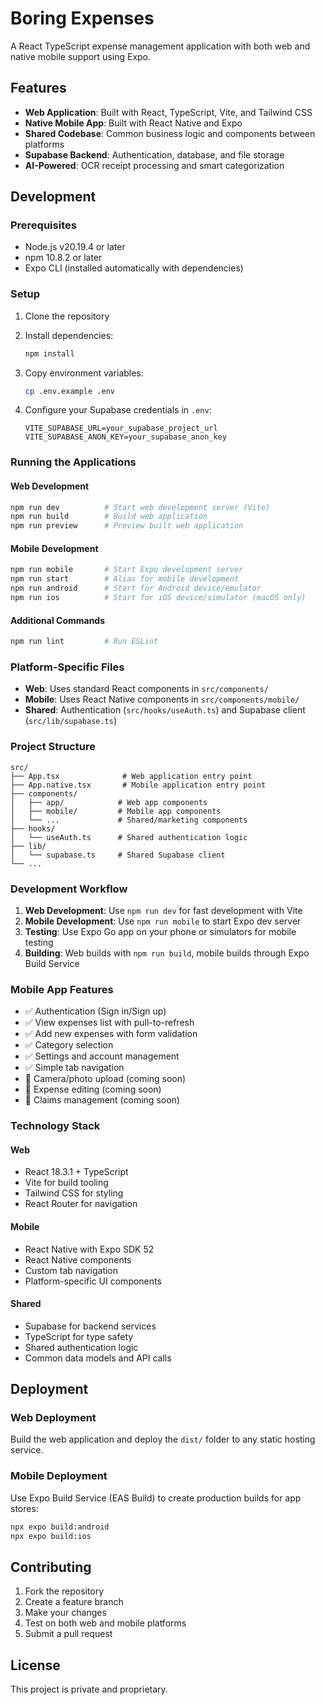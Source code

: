 # Boring Expenses

A React TypeScript expense management application with both web and native mobile support using Expo.

## Features

- **Web Application**: Built with React, TypeScript, Vite, and Tailwind CSS
- **Native Mobile App**: Built with React Native and Expo
- **Shared Codebase**: Common business logic and components between platforms
- **Supabase Backend**: Authentication, database, and file storage
- **AI-Powered**: OCR receipt processing and smart categorization

## Development

### Prerequisites

- Node.js v20.19.4 or later
- npm 10.8.2 or later
- Expo CLI (installed automatically with dependencies)

### Setup

1. Clone the repository
2. Install dependencies:
   ```bash
   npm install
   ```

3. Copy environment variables:
   ```bash
   cp .env.example .env
   ```

4. Configure your Supabase credentials in `.env`:
   ```
   VITE_SUPABASE_URL=your_supabase_project_url
   VITE_SUPABASE_ANON_KEY=your_supabase_anon_key
   ```

### Running the Applications

#### Web Development
```bash
npm run dev          # Start web development server (Vite)
npm run build        # Build web application
npm run preview      # Preview built web application
```

#### Mobile Development
```bash
npm run mobile       # Start Expo development server
npm run start        # Alias for mobile development
npm run android      # Start for Android device/emulator
npm run ios          # Start for iOS device/simulator (macOS only)
```

#### Additional Commands
```bash
npm run lint         # Run ESLint
```

### Platform-Specific Files

- **Web**: Uses standard React components in `src/components/`
- **Mobile**: Uses React Native components in `src/components/mobile/`
- **Shared**: Authentication (`src/hooks/useAuth.ts`) and Supabase client (`src/lib/supabase.ts`)

### Project Structure

```
src/
├── App.tsx              # Web application entry point
├── App.native.tsx       # Mobile application entry point
├── components/
│   ├── app/            # Web app components
│   ├── mobile/         # Mobile app components
│   └── ...             # Shared/marketing components
├── hooks/
│   └── useAuth.ts      # Shared authentication logic
├── lib/
│   └── supabase.ts     # Shared Supabase client
└── ...
```

### Development Workflow

1. **Web Development**: Use `npm run dev` for fast development with Vite
2. **Mobile Development**: Use `npm run mobile` to start Expo dev server
3. **Testing**: Use Expo Go app on your phone or simulators for mobile testing
4. **Building**: Web builds with `npm run build`, mobile builds through Expo Build Service

### Mobile App Features

- ✅ Authentication (Sign in/Sign up)
- ✅ View expenses list with pull-to-refresh
- ✅ Add new expenses with form validation
- ✅ Category selection
- ✅ Settings and account management
- ✅ Simple tab navigation
- 🚧 Camera/photo upload (coming soon)
- 🚧 Expense editing (coming soon)
- 🚧 Claims management (coming soon)

### Technology Stack

#### Web
- React 18.3.1 + TypeScript
- Vite for build tooling
- Tailwind CSS for styling
- React Router for navigation

#### Mobile
- React Native with Expo SDK 52
- React Native components
- Custom tab navigation
- Platform-specific UI components

#### Shared
- Supabase for backend services
- TypeScript for type safety
- Shared authentication logic
- Common data models and API calls

## Deployment

### Web Deployment
Build the web application and deploy the `dist/` folder to any static hosting service.

### Mobile Deployment
Use Expo Build Service (EAS Build) to create production builds for app stores:
```bash
npx expo build:android
npx expo build:ios
```

## Contributing

1. Fork the repository
2. Create a feature branch
3. Make your changes
4. Test on both web and mobile platforms
5. Submit a pull request

## License

This project is private and proprietary.

